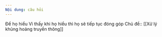 ```yaml
---
Nội dung: câu hỏi
---
```


Để họ hiểu
Vì thấy khi họ hiểu thì họ sẽ tiếp tục đóng góp
Chủ đề:: [[Xử lý khủng hoảng truyền thông]]
